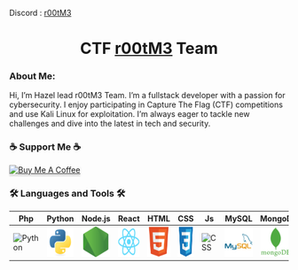 Discord : [r00tM3](https://discord.gg/XPTHGsJw)
<h1 align="center">
        CTF <a href="https://ro0tm3.github.io/">r00tM3</a> Team
</h1>

### About Me:    
Hi, I’m Hazel lead r00tM3 Team. I’m a fullstack developer with a passion for cybersecurity. I enjoy participating in Capture The Flag (CTF) competitions and use Kali Linux for exploitation. I’m always eager to tackle new challenges and dive into the latest in tech and security.
<br>
### ☕ Support Me ☕
<a href="https://bmc.link/phihung" target="_blank"><img src="https://www.buymeacoffee.com/assets/img/custom_images/purple_img.png" alt="Buy Me A Coffee" style="height: 41px !important;width: 174px !important;box-shadow: 0px 3px 2px 0px rgba(190, 190, 190, 0.5) !important;-webkit-box-shadow: 0px 3px 2px 0px rgba(190, 190, 190, 0.5) !important;" ></a>
<br>
### :hammer_and_wrench: Languages and Tools :hammer_and_wrench:
| Php | Python | Node.js | React | HTML | CSS | Js | MySQL | MongoDB | Git |  Linux | Metasploit | Nmap |
|----------|----------|----------|----------|-----|-----|-----|-----|-----|-----|-----|-----|-----|
|  <img src="https://raw.githubusercontent.com/canaleal/devicon/master/icons/php/php-original.svg" title="Python"  alt="Python" width="55" height="55"/> |  <img src="https://github.com/devicons/devicon/blob/master/icons/python/python-original.svg" title="Python"  alt="Python" width="55" height="55"/> |  <img src="https://github.com/devicons/devicon/blob/master/icons/nodejs/nodejs-original.svg" title="Node.js"  alt="Node.js" width="55" height="55"/> |<img src="https://raw.githubusercontent.com/devicons/devicon/master/icons/react/react-original.svg" title="Node.js"  alt="Node.js" width="55" height="55"/> |  <img src="https://github.com/devicons/devicon/blob/master/icons/html5/html5-original.svg" title="HTML" alt="HTML" width="55" height="55"/> |  <img src="https://github.com/devicons/devicon/blob/master/icons/css3/css3-original.svg" title="CSS" alt="CSS" width="55" height="55"/> |    <img src="https://raw.githubusercontent.com/canaleal/devicon/master/icons/javascript/javascript-original.svg" title="CSS" alt="CSS" width="55" height="55"/> |<img src="https://raw.githubusercontent.com/devicons/devicon/master/icons/mysql/mysql-original-wordmark.svg" title="CSS" alt="CSS" width="55" height="55"/>|<img src="https://raw.githubusercontent.com/devicons/devicon/master/icons/mongodb/mongodb-plain-wordmark.svg" title="CSS" alt="CSS" width="55" height="55"/>|<img src="https://raw.githubusercontent.com/devicons/devicon/master/icons/git/git-original-wordmark.svg" title="CSS" alt="CSS" width="55" height="55"/> |  <img src="https://github.com/devicons/devicon/blob/master/icons/linux/linux-original.svg" title="Linux" alt="Linux" width="55" height="55"/> |<img src="https://www.kali.org/tools/metasploit-framework/images/metasploit-framework-logo.svg" title="Linux" alt="Linux" width="55" height="55"/> |<img src="https://nmap.org/images/nmap-logo-256x256.png" title="Linux" alt="Linux" width="55" height="55"/> |
